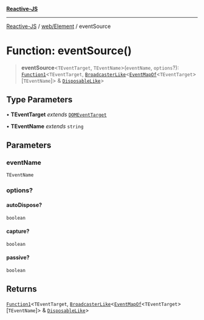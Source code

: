 [**Reactive-JS**](../../../README.md)

***

[Reactive-JS](../../../README.md) / [web/Element](../README.md) / eventSource

# Function: eventSource()

> **eventSource**\<`TEventTarget`, `TEventName`\>(`eventName`, `options`?): [`Function1`](../../../functions/type-aliases/Function1.md)\<`TEventTarget`, [`BroadcasterLike`](../../../computations/interfaces/BroadcasterLike.md)\<[`EventMapOf`](../../type-aliases/EventMapOf.md)\<`TEventTarget`\>\[`TEventName`\]\> & [`DisposableLike`](../../../utils/interfaces/DisposableLike.md)\>

## Type Parameters

• **TEventTarget** *extends* [`DOMEventTarget`](../../type-aliases/DOMEventTarget.md)

• **TEventName** *extends* `string`

## Parameters

### eventName

`TEventName`

### options?

#### autoDispose?

`boolean`

#### capture?

`boolean`

#### passive?

`boolean`

## Returns

[`Function1`](../../../functions/type-aliases/Function1.md)\<`TEventTarget`, [`BroadcasterLike`](../../../computations/interfaces/BroadcasterLike.md)\<[`EventMapOf`](../../type-aliases/EventMapOf.md)\<`TEventTarget`\>\[`TEventName`\]\> & [`DisposableLike`](../../../utils/interfaces/DisposableLike.md)\>
